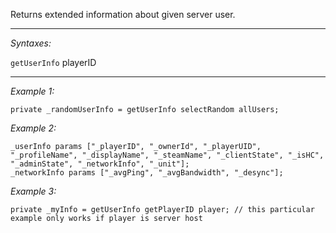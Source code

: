 Returns extended information about given server user.


---
*Syntaxes:*

`getUserInfo` playerID

---
*Example 1:*

```sqf
private _randomUserInfo = getUserInfo selectRandom allUsers;
```

*Example 2:*

```sqf
_userInfo params ["_playerID", "_ownerId", "_playerUID", "_profileName", "_displayName", "_steamName", "_clientState", "_isHC", "_adminState", "_networkInfo", "_unit"];
_networkInfo params ["_avgPing", "_avgBandwidth", "_desync"];
```

*Example 3:*

```sqf
private _myInfo = getUserInfo getPlayerID player; // this particular example only works if player is server host
```